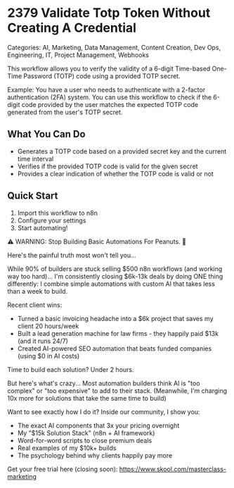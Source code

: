 # 2379 Validate Totp Token Without Creating A Credential

Categories: AI, Marketing, Data Management, Content Creation, Dev Ops, Engineering, IT, Project Management, Webhooks

This workflow allows you to verify the validity of a 6-digit Time-based One-Time Password (TOTP) code using a provided TOTP secret.

Example: You have a user who needs to authenticate with a 2-factor authentication (2FA) system. You can use this workflow to check if the 6-digit code provided by the user matches the expected TOTP code generated from the user's TOTP secret.

## What You Can Do
- Generates a TOTP code based on a provided secret key and the current time interval
- Verifies if the provided TOTP code is valid for the given secret
- Provides a clear indication of whether the TOTP code is valid or not

## Quick Start
1. Import this workflow to n8n
2. Configure your settings
3. Start automating!

⚠️ WARNING: Stop Building Basic Automations For Peanuts. 🚫

Here's the painful truth most won't tell you...

While 90% of builders are stuck selling $500 n8n workflows (and working way too hard)...
I'm consistently closing $6k-13k deals by doing ONE thing differently:
I combine simple automations with custom AI that takes less than a week to build.

Recent client wins:
* Turned a basic invoicing headache into a $6k project that saves my client 20 hours/week
* Built a lead generation machine for law firms - they happily paid $13k (and it runs 24/7)
* Created AI-powered SEO automation that beats funded companies (using $0 in AI costs)

Time to build each solution? Under 2 hours.

But here's what's crazy...
Most automation builders think AI is "too complex" or "too expensive" to add to their stack.
(Meanwhile, I'm charging 10x more for solutions that take the same time to build)

Want to see exactly how I do it?
Inside our community, I show you:
* The exact AI components that 3x your pricing overnight
* My "$15k Solution Stack" (n8n + AI framework)
* Word-for-word scripts to close premium deals
* Real examples of my $10k+ builds
* The psychology behind why clients happily pay more

Get your free trial here (closing soon): https://www.skool.com/masterclass-marketing
